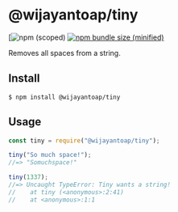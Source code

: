 # @wijayantoap/tiny

[![npm (scoped)](https://img.shields.io/github/issues/wijayantoap/tiny.svg)
[![npm bundle size (minified)](https://img.shields.io/github/license/wijayantoap/tiny.svg)](https://www.npmjs.com/package/@wijayantoap/tiny)

Removes all spaces from a string.

## Install

```
$ npm install @wijayantoap/tiny
```

## Usage

```js
const tiny = require("@wijayantoap/tiny");

tiny("So much space!");
//=> "Somuchspace!"

tiny(1337);
//=> Uncaught TypeError: Tiny wants a string!
//    at tiny (<anonymous>:2:41)
//    at <anonymous>:1:1
```
